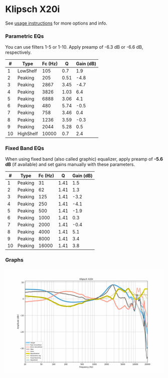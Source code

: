 # Klipsch X20i
See [usage instructions](https://github.com/jaakkopasanen/AutoEq#usage) for more options and info.

### Parametric EQs
You can use filters 1-5 or 1-10. Apply preamp of -6.3 dB or -6.6 dB, respectively.

|   # | Type      |   Fc (Hz) |    Q |   Gain (dB) |
|-----|-----------|-----------|------|-------------|
|   1 | LowShelf  |       105 | 0.7  |         1.9 |
|   2 | Peaking   |       205 | 0.51 |        -4.8 |
|   3 | Peaking   |      2867 | 3.45 |        -4.7 |
|   4 | Peaking   |      3826 | 1.03 |         6.4 |
|   5 | Peaking   |      6888 | 3.06 |         4.1 |
|   6 | Peaking   |       480 | 5.74 |        -0.5 |
|   7 | Peaking   |       758 | 3.46 |         0.4 |
|   8 | Peaking   |      1236 | 3.59 |        -0.3 |
|   9 | Peaking   |      2044 | 5.28 |         0.5 |
|  10 | HighShelf |     10000 | 0.7  |         2.4 |

### Fixed Band EQs
When using fixed band (also called graphic) equalizer, apply preamp of **-5.6 dB** (if available) and set gains manually with these parameters.

|   # | Type    |   Fc (Hz) |    Q |   Gain (dB) |
|-----|---------|-----------|------|-------------|
|   1 | Peaking |        31 | 1.41 |         1.5 |
|   2 | Peaking |        62 | 1.41 |         1.3 |
|   3 | Peaking |       125 | 1.41 |        -3.2 |
|   4 | Peaking |       250 | 1.41 |        -4.1 |
|   5 | Peaking |       500 | 1.41 |        -1.9 |
|   6 | Peaking |      1000 | 1.41 |         0.3 |
|   7 | Peaking |      2000 | 1.41 |        -0.4 |
|   8 | Peaking |      4000 | 1.41 |         5.1 |
|   9 | Peaking |      8000 | 1.41 |         3.4 |
|  10 | Peaking |     16000 | 1.41 |         3.8 |

### Graphs
![](./Klipsch%20X20i.png)
